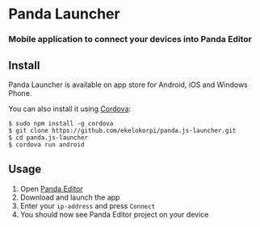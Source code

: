 # Panda Launcher

### Mobile application to connect your devices into Panda Editor

## Install

Panda Launcher is available on app store for Android, iOS and Windows Phone.

You can also install it using [Cordova](http://www.cordova.io):

	$ sudo npm install -g cordova
	$ git clone https://github.com/ekelokorpi/panda.js-launcher.git
	$ cd panda.js-launcher
	$ cordova run android

## Usage

1. Open [Panda Editor](http://www.pandajs.net/editor)
1. Download and launch the app
2. Enter your `ip-address` and press `Connect`
3. You should now see Panda Editor project on your device

